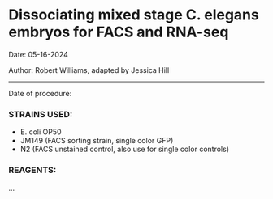 # Dissociating mixed stage C. elegans embryos for FACS and RNA-seq

Date: 05-16-2024

Author: Robert Williams, adapted by Jessica Hill

---

Date of procedure: 

### STRAINS USED: 
- E. coli OP50
- JM149 (FACS sorting strain, single color GFP)
- N2 (FACS unstained control, also use for single color controls)


### REAGENTS: 
...

